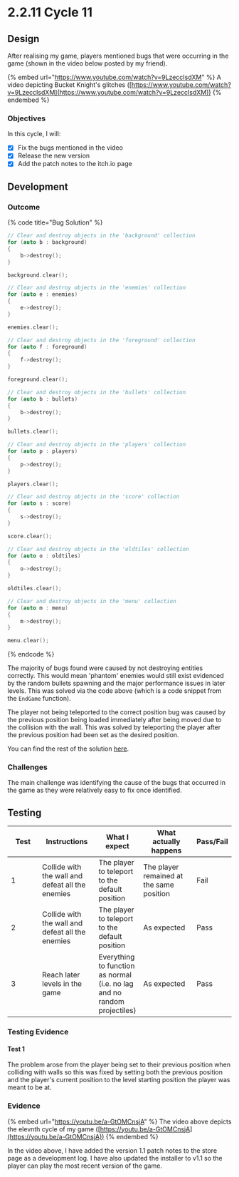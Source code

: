 # 2.2.11 Cycle 11

## Design

After realising my game, players mentioned bugs that were occurring in the game (shown in the video below posted by my friend).

{% embed url="https://www.youtube.com/watch?v=9LzeccIsdXM" %}
A video depicting Bucket Knight's glitches ([https://www.youtube.com/watch?v=9LzeccIsdXM](https://www.youtube.com/watch?v=9LzeccIsdXM))
{% endembed %}

### Objectives

In this cycle, I will:

* [x] Fix the bugs mentioned in the video
* [x] Release the new version
* [x] Add the patch notes to the itch.io page

## Development

### Outcome

{% code title="Bug Solution" %}
```cpp
// Clear and destroy objects in the 'background' collection
for (auto b : background)
{
    b->destroy();
}

background.clear();

// Clear and destroy objects in the 'enemies' collection
for (auto e : enemies)
{
    e->destroy();
}

enemies.clear();

// Clear and destroy objects in the 'foreground' collection
for (auto f : foreground)
{
    f->destroy();
}

foreground.clear();

// Clear and destroy objects in the 'bullets' collection
for (auto b : bullets)
{
    b->destroy();
}

bullets.clear();

// Clear and destroy objects in the 'players' collection
for (auto p : players)
{
    p->destroy();
}

players.clear();

// Clear and destroy objects in the 'score' collection
for (auto s : score)
{
    s->destroy();
}

score.clear();

// Clear and destroy objects in the 'oldtiles' collection
for (auto o : oldtiles)
{
    o->destroy();
}

oldtiles.clear();

// Clear and destroy objects in the 'menu' collection
for (auto m : menu)
{
    m->destroy();
}

menu.clear();
```
{% endcode %}

The majority of bugs found were caused by not destroying entities correctly. This would mean 'phantom' enemies would still exist evidenced by the random bullets spawning and the major performance issues in later levels. This was solved via the code above (which is a code snippet from the `EndGame` function).

The player not being teleported to the correct position bug was caused by the previous position being loaded immediately after being moved due to the collision with the wall. This was solved by teleporting the player after the previous position had been set as the desired position.

You can find the rest of the solution [here](https://github.com/Marling-CS-Projects/ODY-ELLIOT-Project/tree/cycles/Bucket%20Knight%20-%20Cycle%2011).

### Challenges

The main challenge was identifying the cause of the bugs that occurred in the game as they were relatively easy to fix once identified.

## Testing

<table><thead><tr><th width="90">Test</th><th width="141">Instructions</th><th>What I expect</th><th width="163">What actually happens</th><th>Pass/Fail</th></tr></thead><tbody><tr><td>1</td><td>Collide with the wall and defeat all the enemies</td><td>The player to teleport to the default position</td><td>The player remained at the same position</td><td>Fail</td></tr><tr><td>2</td><td>Collide with the wall and defeat all the enemies</td><td>The player to teleport to the default position</td><td>As expected</td><td>Pass</td></tr><tr><td>3</td><td>Reach later levels in the game</td><td>Everything to function as normal (i.e. no lag and no random projectiles)</td><td>As expected</td><td>Pass</td></tr></tbody></table>

### Testing Evidence

#### Test 1

The problem arose from the player being set to their previous position when colliding with walls so this was fixed by setting both the previous position and the player's current position to the level starting position the player was meant to be at.&#x20;

### Evidence

{% embed url="https://youtu.be/a-GtOMCnsjA" %}
The video above depicts the elevnth cycle of my game ([https://youtu.be/a-GtOMCnsjA](https://youtu.be/a-GtOMCnsjA))
{% endembed %}

In the video above, I have added the version 1.1 patch notes to the store page as a development log. I have also updated the installer to v1.1 so the player can play the most recent version of the game.

